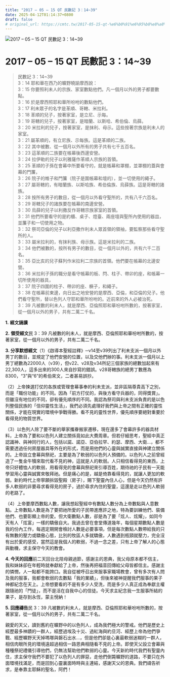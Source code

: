 ```yaml
---
title: "2017 – 05 – 15 QT 民數記 3：14~39"
date: 2025-04-12T01:14:37+0800
draft: false
# original_url: https://cmtc.tw/2017-05-15-qt-%e6%b0%91%e6%95%b8%e8%a8%98-3%ef%bc%9a1439
---
```


![2017 – 05 – 15 QT 民數記 3：14\~39](/images/qt.jpg   "2017 – 05 – 15 QT 民數記 3：14\~39")

# 2017 – 05 – 15 QT 民數記 3：14\~39

> 民數記 3：14\~39  
> 3：14 耶和華在西乃的曠野曉諭摩西說：  
> 3：15 你要照利未人的宗族、家室數點他們。凡一個月以外的男子都要數點。  
> 3：16 於是摩西照耶和華所吩咐的數點他們。  
> 3：17 利未眾子的名字是革順、哥轄、米拉利。  
> 3：18 革順的兒子，按著家室，是立尼、示每。  
> 3：19 哥轄的兒子，按著家室，是暗蘭、以斯哈、希伯倫、烏薛。  
> 3：20 米拉利的兒子，按著家室，是抹利、母示。這些按著宗族是利未人的家室。  
> 3：21 屬革順的，有立尼族、示每族。這是革順的二族。  
> 3：22 其中被數、從一個月以外所有的男子共有七千五百名。  
> 3：23 這革順的二族要在帳幕後西邊安營。  
> 3：24 拉伊勒的兒子以利雅薩作革順人宗族的首領。  
> 3：25 革順的子孫在會幕中所要看守的，就是帳幕和罩棚，並罩棚的蓋與會幕的門簾，  
> 3：26 院子的帷子和門簾（院子是圍帳幕和壇的），並一切使用的繩子。  
> 3：27 屬哥轄的，有暗蘭族、以斯哈族、希伯倫族、烏薛族。這是哥轄的諸族。  
> 3：28 按所有男子的數目，從一個月以外看守聖所的，共有八千六百名。  
> 3：29 哥轄兒子的諸族要在帳幕的南邊安營。  
> 3：30 烏薛的兒子以利撒反作哥轄宗族家室的首領。  
> 3：31 他們所要看守的是約櫃、桌子、燈臺、兩座壇與聖所內使用的器皿，並簾子和一切使用之物。  
> 3：32 祭司亞倫的兒子以利亞撒作利未人眾首領的領袖，要監察那些看守聖所的人。  
> 3：33 屬米拉利的，有抹利族、母示族。這是米拉利的二族。  
> 3：34 他們被數的，按所有男子的數目，從一個月以外的，共有六千二百名。  
> 3：35 亞比亥的兒子蘇列作米拉利二宗族的首領。他們要在帳幕的北邊安營。  
> 3：36 米拉利子孫的職分是看守帳幕的板、閂、柱子、帶卯的座，和帳幕一切所使用的器具，  
> 3：37 院子四圍的柱子、帶卯的座、橛子，和繩子。  
> 3：38 在帳幕前東邊，向日出之地安營的是摩西、亞倫，和亞倫的兒子。他們看守聖所，替以色列人守耶和華所吩咐的。近前來的外人必被治死。  
> 3：39 凡被數的利未人，就是摩西、亞倫照耶和華吩咐所數的，按著家室，從一個月以外的男子，共有二萬二千名。

**1.** **經文誦讀**

**2.** **領受經文**民 3：39 凡被數的利未人，就是摩西、亞倫照耶和華吩咐所數的，按著家室，從一個月以外的男子，共有二萬二千名。

**3. 分享默想經文**（1）《啟導本聖經註釋》─v14至v39列出了利未支派一個月以外男丁的數目，並規定了他們安營的位置，以及交他們辦的事。利未支派一個月以上男丁總數為22000人（v39），但v22、v28及v34所記三個家族的總數加起來有22,300人，這多出來的300人來自抄寫的錯誤。v28哥轄族的總男丁數應為8300，“3”與“6”的希伯來文，二者甚易誤抄。

（2）上帝揀選打仗的各族或管理會幕事奉的利未支派，並非區隔尊貴高下之別，而是「職份功能」的不同。因為「前方打仗的，與後方看守兵器的，同得獎賞」。但雖沒有地位的不同，卻有優先順序的不同。我認為祭司與利未支派負責的是以色列整個民族的「信仰靈性生活」，我們必須先處理好我們與上帝之間有正確的靈性關係，才能在現實的環境中爭戰得勝。看不見的靈性世界，優先順序要絕對重要於看得見的物質世界。

（3）以色列人除了要不斷的舉家攜眷搬家遷移，現在還多了會幕許多的器具材料，上帝為了要和以色列人建立關係竟如此大費周章。但若仔細思考，聖經中真正認識神、與神同行的人，包括以諾、諾亞、亞伯拉罕、約瑟、摩西、大衛…，都不需要透過任何房屋器具等外在的形式，而是用他們的心靈與誠實直接與神建立關係的。上帝設立會幕與祭祀，主要是為了軟弱的以色列人預備的。以色列人之前曾經造了一隻金牛犢來取代看不見的神，這就是人的軟弱。人只相信看得見的東西，上帝只好體恤人的軟弱，用看得見的會幕與祭祀來引導百姓，期待祂的子民有一天能學習用心靈與誠實來敬拜祂。但是痛心的是，越是倚靠看得見的，就讓人更加的軟弱。新約時代上帝寧願拆毀聖殿（房子），賜下聖靈內住人心，但是今天仍然有許多人軟弱的非要尋求看得見的房子，過於尋求內住的聖靈，這還是走以色列人軟弱的老路了。

（4）上帝要摩西數點人數，讓我想起聖經中有數點人數分為上帝數點與人意數點。上帝數點人數是為了要把祂所愛的子民帶進應許之地，特為要訓練他們、裝備他們、也要彰顯上帝的愛。但大衛數點人數，卻是為了要「炫人、炫耀」，如同今天有人「炫富」一樣的驕傲自大。我過去曾在會堂傳道幾年，每個星期數點人數是我的份內工作，每週定期開會檢討人數是必要事項，但是每次數點人數帶給我的只有無數的壓力或驕傲心態，比別的牧區人多就驕傲，人數遇到瓶頸就壓力，完全沒有出於愛的感受，當然這是我個人的軟弱，不過一念之差，只有上帝了解人的心態與動機，求主保守今天的教會。

**4. 今天的回應**前二天回台北陪母親過節，感謝主的恩典，我父母原本都不信主，我和妹妹卻在年輕時就奉獻給了上帝，然後再把福音回傳給父母皆都信主。感謝主的憐憫，人一點都不能誇口。我自從被呼召出來服事家職場教會，曾有多次有人問及我的服事，我都會軟弱的去數點「我的業績」，但後來被神提醒我們服事的果子神都紀念在天上。上帝想要看的不是有多少人受洗，而是多少人真正成為奉獻主權跟隨祂的「門徒」，而不是活在自我中心的信徒。今天求主紀念我一生服事所結的果子，是存到永恆，蒙主悅納！

**5. 回應禱告**民 3：39 凡被數的利未人，就是摩西、亞倫照耶和華吩咐所數的，按著家室，從一個月以外的男子，共有二萬二千名。

親愛的天父，讀到舊約在曠野中的以色列人，成為我們極大的警戒。他們是歷史上經歷最多神蹟的一群人，經歷過埃及十災、過紅海與約旦河、經歷上帝為他們爭戰、經歷曠野天天掉嗎哪與磐石出水…，但是他們卻是心裏最軟弱迷糊的一群人，相信肉眼所見的環境遠超過相信一路恩典相隨看不見的上帝。即使天父設立會幕與種種祭祀禮儀引導他們，仍無法幫助他們軟弱的心靈。今天新約時代我們有聖靈內住，求主保守我們不要犯了以色列人的罪惡，走他們倒斃曠野的道路，不要只在外面環境找滿足，而是回到心靈裏面時時與主連結，感謝天父的恩典。我們禱告祈求，是奉靠主耶穌的聖名，阿們！